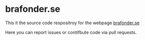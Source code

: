 # brafonder.se
This it the source code respositroy for the webpage [brafonder.se](https://www.brafonder.se)

Here you can report issues or contifbute code via pull requests.